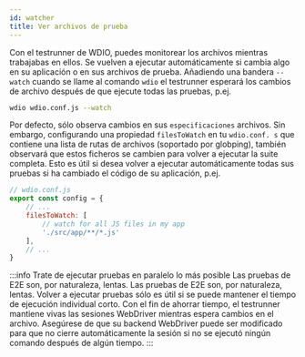 ```yaml
---
id: watcher
title: Ver archivos de prueba
---
```


Con el testrunner de WDIO, puedes monitorear los archivos mientras trabajabas en ellos. Se vuelven a ejecutar automáticamente si cambia algo en su aplicación o en sus archivos de prueba. Añadiendo una bandera `--watch` cuando se llame al comando `wdio` el testrunner esperará los cambios de archivo después de que ejecute todas las pruebas, p.ej.

```sh
wdio wdio.conf.js --watch
```

Por defecto, sólo observa cambios en sus `especificaciones` archivos. Sin embargo, configurando una propiedad `filesToWatch` en tu `wdio.conf. s` que contiene una lista de rutas de archivos (soportado por globping), también observará que estos ficheros se cambien para volver a ejecutar la suite completa. Esto es útil si desea volver a ejecutar automáticamente todas sus pruebas si ha cambiado el código de su aplicación, p.ej.

```js
// wdio.conf.js
export const config = {
    // ...
    filesToWatch: [
        // watch for all JS files in my app
        './src/app/**/*.js'
    ],
    // ...
}
```

:::info
Trate de ejecutar pruebas en paralelo lo más posible Las pruebas de E2E son, por naturaleza, lentas. Las pruebas de E2E son, por naturaleza, lentas. Volver a ejecutar pruebas sólo es útil si se puede mantener el tiempo de ejecución individual corto. Con el fin de ahorrar tiempo, el testrunner mantiene vivas las sesiones WebDriver mientras espera cambios en el archivo. Asegúrese de que su backend WebDriver puede ser modificado para que no cierre automáticamente la sesión si no se ejecutó ningún comando después de algún tiempo.
:::
